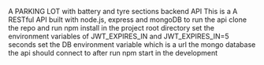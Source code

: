 A PARKING LOT with battery and tyre sections backend API
This is a A RESTful API built with node.js, express and mongoDB
to run the api clone the repo and run npm install in the project root directory
set the environment variables of JWT_EXPIRES_IN and JWT_EXPIRES_IN=5 seconds
set the DB environment variable which is a url the mongo database the api should connect to
after run npm start in the development
